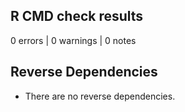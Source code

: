 ## R CMD check results
0 errors | 0 warnings | 0 notes

## Reverse Dependencies 
* There are no reverse dependencies.
